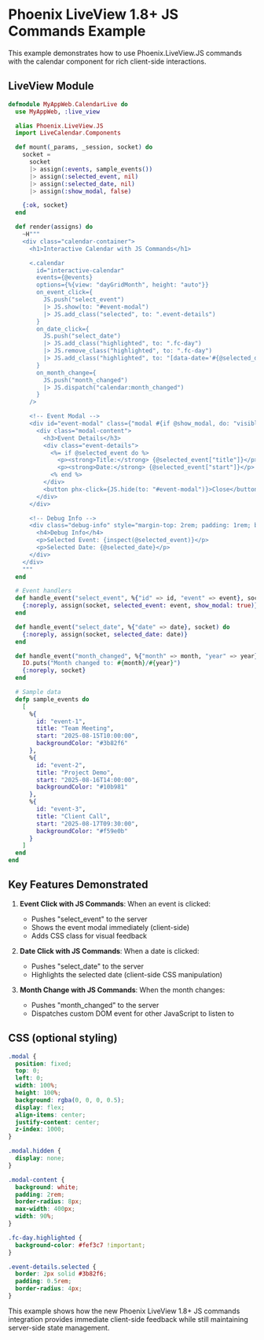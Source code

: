 # Phoenix LiveView 1.8+ JS Commands Example

This example demonstrates how to use Phoenix.LiveView.JS commands with the calendar component for rich client-side interactions.

## LiveView Module

```elixir
defmodule MyAppWeb.CalendarLive do
  use MyAppWeb, :live_view

  alias Phoenix.LiveView.JS
  import LiveCalendar.Components

  def mount(_params, _session, socket) do
    socket =
      socket
      |> assign(:events, sample_events())
      |> assign(:selected_event, nil)
      |> assign(:selected_date, nil)
      |> assign(:show_modal, false)

    {:ok, socket}
  end

  def render(assigns) do
    ~H"""
    <div class="calendar-container">
      <h1>Interactive Calendar with JS Commands</h1>

      <.calendar
        id="interactive-calendar"
        events={@events}
        options={%{view: "dayGridMonth", height: "auto"}}
        on_event_click={
          JS.push("select_event")
          |> JS.show(to: "#event-modal")
          |> JS.add_class("selected", to: ".event-details")
        }
        on_date_click={
          JS.push("select_date")
          |> JS.add_class("highlighted", to: ".fc-day")
          |> JS.remove_class("highlighted", to: ".fc-day")
          |> JS.add_class("highlighted", to: "[data-date='#{@selected_date}']")
        }
        on_month_change={
          JS.push("month_changed")
          |> JS.dispatch("calendar:month_changed")
        }
      />

      <!-- Event Modal -->
      <div id="event-modal" class={"modal #{if @show_modal, do: "visible", else: "hidden"}"}>
        <div class="modal-content">
          <h3>Event Details</h3>
          <div class="event-details">
            <%= if @selected_event do %>
              <p><strong>Title:</strong> {@selected_event["title"]}</p>
              <p><strong>Date:</strong> {@selected_event["start"]}</p>
            <% end %>
          </div>
          <button phx-click={JS.hide(to: "#event-modal")}>Close</button>
        </div>
      </div>

      <!-- Debug Info -->
      <div class="debug-info" style="margin-top: 2rem; padding: 1rem; background: #f5f5f5;">
        <h4>Debug Info</h4>
        <p>Selected Event: {inspect(@selected_event)}</p>
        <p>Selected Date: {@selected_date}</p>
      </div>
    </div>
    """
  end

  # Event handlers
  def handle_event("select_event", %{"id" => id, "event" => event}, socket) do
    {:noreply, assign(socket, selected_event: event, show_modal: true)}
  end

  def handle_event("select_date", %{"date" => date}, socket) do
    {:noreply, assign(socket, selected_date: date)}
  end

  def handle_event("month_changed", %{"month" => month, "year" => year}, socket) do
    IO.puts("Month changed to: #{month}/#{year}")
    {:noreply, socket}
  end

  # Sample data
  defp sample_events do
    [
      %{
        id: "event-1",
        title: "Team Meeting",
        start: "2025-08-15T10:00:00",
        backgroundColor: "#3b82f6"
      },
      %{
        id: "event-2",
        title: "Project Demo",
        start: "2025-08-16T14:00:00",
        backgroundColor: "#10b981"
      },
      %{
        id: "event-3",
        title: "Client Call",
        start: "2025-08-17T09:30:00",
        backgroundColor: "#f59e0b"
      }
    ]
  end
end
```

## Key Features Demonstrated

1. **Event Click with JS Commands**: When an event is clicked:
   - Pushes "select_event" to the server
   - Shows the event modal immediately (client-side)
   - Adds CSS class for visual feedback

2. **Date Click with JS Commands**: When a date is clicked:
   - Pushes "select_date" to the server
   - Highlights the selected date (client-side CSS manipulation)

3. **Month Change with JS Commands**: When the month changes:
   - Pushes "month_changed" to the server
   - Dispatches custom DOM event for other JavaScript to listen to

## CSS (optional styling)

```css
.modal {
  position: fixed;
  top: 0;
  left: 0;
  width: 100%;
  height: 100%;
  background: rgba(0, 0, 0, 0.5);
  display: flex;
  align-items: center;
  justify-content: center;
  z-index: 1000;
}

.modal.hidden {
  display: none;
}

.modal-content {
  background: white;
  padding: 2rem;
  border-radius: 8px;
  max-width: 400px;
  width: 90%;
}

.fc-day.highlighted {
  background-color: #fef3c7 !important;
}

.event-details.selected {
  border: 2px solid #3b82f6;
  padding: 0.5rem;
  border-radius: 4px;
}
```

This example shows how the new Phoenix LiveView 1.8+ JS commands integration provides immediate client-side feedback while still maintaining server-side state management.
